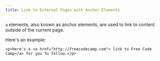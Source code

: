 ```yaml
---
title: Link to External Pages with Anchor Elements
---
```

`a` elements, also known as anchor elements, are used to link to content outside of the current page.

Here's an example:

    <p>Here's a <a href="http://freecodecamp.com"> link to Free Code Camp</a> for you to follow.</p>